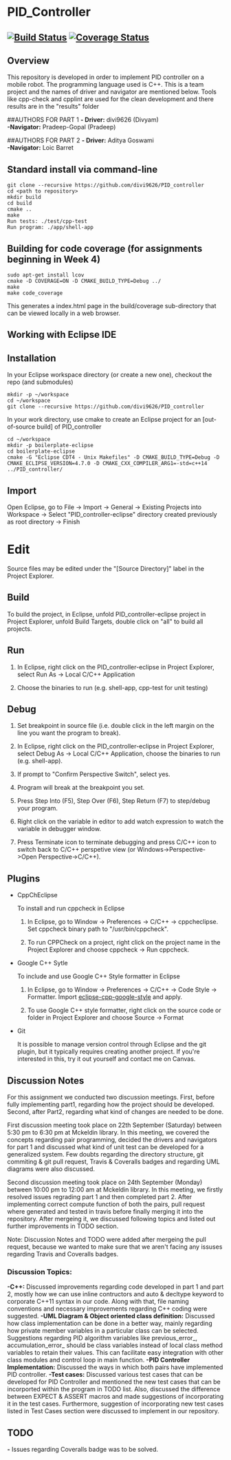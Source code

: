 # PID_Controller
[![Build Status](https://travis-ci.org/divi9626/PID_controller.svg?branch=master)](https://travis-ci.org/divi9626/PID_controller)
[![Coverage Status](https://coveralls.io/repos/github/divi9626/PID_controller/badge.svg?branch=master)](https://coveralls.io/github/divi9626/PID_controller?branch=master)
---

## Overview
This repository is developed in order to implement PID controller on a mobile robot. The programming language used is C++. This is a team project and the names of driver and navigator are mentioned below.
Tools like cpp-check and cpplint are used for the clean development and there results are in the "results" folder

##AUTHORS FOR PART 1
**- Driver:** divi9626 (Divyam)  
**-Navigator:** Pradeep-Gopal (Pradeep)

##AUTHORS FOR PART 2
**- Driver:** Aditya Goswami  
**-Navigator:** Loic Barret 

## Standard install via command-line
```
git clone --recursive https://github.com/divi9626/PID_controller
cd <path to repository>
mkdir build
cd build
cmake ..
make
Run tests: ./test/cpp-test
Run program: ./app/shell-app
```

## Building for code coverage (for assignments beginning in Week 4)
```
sudo apt-get install lcov
cmake -D COVERAGE=ON -D CMAKE_BUILD_TYPE=Debug ../
make
make code_coverage
```
This generates a index.html page in the build/coverage sub-directory that can be viewed locally in a web browser.

## Working with Eclipse IDE ##

## Installation

In your Eclipse workspace directory (or create a new one), checkout the repo (and submodules)
```
mkdir -p ~/workspace
cd ~/workspace
git clone --recursive https://github.com/divi9626/PID_controller
```

In your work directory, use cmake to create an Eclipse project for an [out-of-source build] of PID_controller

```
cd ~/workspace
mkdir -p boilerplate-eclipse
cd boilerplate-eclipse
cmake -G "Eclipse CDT4 - Unix Makefiles" -D CMAKE_BUILD_TYPE=Debug -D CMAKE_ECLIPSE_VERSION=4.7.0 -D CMAKE_CXX_COMPILER_ARG1=-std=c++14 ../PID_controller/
```

## Import

Open Eclipse, go to File -> Import -> General -> Existing Projects into Workspace -> 
Select "PID_controller-eclipse" directory created previously as root directory -> Finish

# Edit

Source files may be edited under the "[Source Directory]" label in the Project Explorer.


## Build

To build the project, in Eclipse, unfold PID_controller-eclipse project in Project Explorer,
unfold Build Targets, double click on "all" to build all projects.

## Run

1. In Eclipse, right click on the PID_controller-eclipse in Project Explorer,
select Run As -> Local C/C++ Application

2. Choose the binaries to run (e.g. shell-app, cpp-test for unit testing)


## Debug


1. Set breakpoint in source file (i.e. double click in the left margin on the line you want 
the program to break).

2. In Eclipse, right click on the PID_controller-eclipse in Project Explorer, select Debug As -> 
Local C/C++ Application, choose the binaries to run (e.g. shell-app).

3. If prompt to "Confirm Perspective Switch", select yes.

4. Program will break at the breakpoint you set.

5. Press Step Into (F5), Step Over (F6), Step Return (F7) to step/debug your program.

6. Right click on the variable in editor to add watch expression to watch the variable in 
debugger window.

7. Press Terminate icon to terminate debugging and press C/C++ icon to switch back to C/C++ 
perspetive view (or Windows->Perspective->Open Perspective->C/C++).


## Plugins

- CppChEclipse

    To install and run cppcheck in Eclipse

    1. In Eclipse, go to Window -> Preferences -> C/C++ -> cppcheclipse.
    Set cppcheck binary path to "/usr/bin/cppcheck".

    2. To run CPPCheck on a project, right click on the project name in the Project Explorer 
    and choose cppcheck -> Run cppcheck.


- Google C++ Sytle

    To include and use Google C++ Style formatter in Eclipse

    1. In Eclipse, go to Window -> Preferences -> C/C++ -> Code Style -> Formatter. 
    Import [eclipse-cpp-google-style][reference-id-for-eclipse-cpp-google-style] and apply.

    2. To use Google C++ style formatter, right click on the source code or folder in 
    Project Explorer and choose Source -> Format

[reference-id-for-eclipse-cpp-google-style]: https://raw.githubusercontent.com/google/styleguide/gh-pages/eclipse-cpp-google-style.xml

- Git

    It is possible to manage version control through Eclipse and the git plugin, but it typically requires creating another project. If you're interested in this, try it out yourself and contact me on Canvas.

## Discussion Notes
For this assignment we conducted two discussion meetings. First, before fully implementing part1, regarding how the project should be developed. Second, after Part2, regarding what kind of changes are needed to be done.

First discussion meeting took place on 22th September (Saturday) between 5:30 pm to 6:30 pm at Mckeldin library. In this meeting, we covered the concepts regarding pair programming, decided the drivers and navigators for part 1 and discussed what kind of unit test can be developed for a generalized system. Few doubts regarding the directory structure, git commiting & git pull request, Travis & Coveralls badges and regarding UML diagrams were also discussed.

Second discussion meeting took place on 24th September (Monday) between 10:00 pm to 12:00 am at Mckeldin library. In this meeting, we firstly resolved issues regrading part 1 and then completed part 2. After implementing correct compute function of both the pairs, pull request where generated and tested in travis before finally merging it into the repository. After mergeing it, we discussed following topics and listed out further improvements in TODO section.

Note: Discussion Notes and TODO were added after mergeing the pull request, because we wanted to make sure that we aren't facing any issuses regarding Travis and Coveralls badges.

### Discussion Topics:

**-C++:** Discussed improvements regarding code developed in part 1 and part 2, mostly how we can use inline contructors and auto & decltype keyword to corporate C++11 syntax in our code. Along with that, file naming conventions and necessary improvements regarding C++ coding were suggested.
**-UML Diagram & Object oriented class definition:** Discussed how class implementation can be done in a better way, mainly regarding how private member variables in a particular class can be selected. Suggestions regarding PID algorithm variables like previous_error_, accumulation_error_ should be class variables instead of local class method variables to retain their values. This can facilitate easy integration with other class modules and control loop in main function.
**-PID Controller Implementation:** Discussed the ways in which both pairs have implemented PID controller.
**-Test cases:** Discussed various test cases that can be developed for PID Controller and mentioned the new test cases that can be incorported within the program in TODO list. Also, discussed the difference between EXPECT & ASSERT macros and made suggestions of incorporating it in the test cases. Furthermore, suggestion of incorporating new test cases listed in Test Cases section were discussed to implement in our repository.

## TODO
**-** Issues regarding Coveralls badge was to be solved.